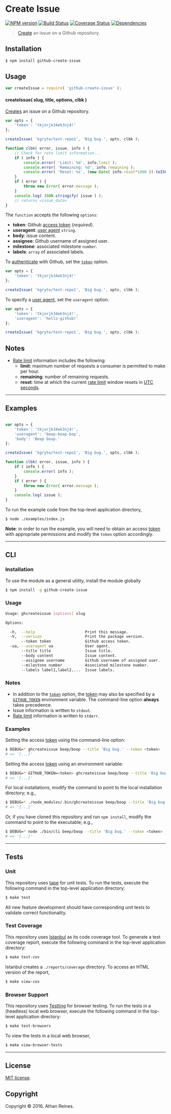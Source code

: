 Create Issue
===
[![NPM version][npm-image]][npm-url] [![Build Status][build-image]][build-url] [![Coverage Status][coverage-image]][coverage-url] [![Dependencies][dependencies-image]][dependencies-url]

> [Create][github-create-issue] an issue on a Github repository.


## Installation

``` bash
$ npm install github-create-issue
```


## Usage

``` javascript
var createIssue = require( 'github-create-issue' );
```

<a name="create-issue"></a>
#### createIssue( slug, title, options, clbk )

[Creates][github-create-issue] an issue on a Github repository.

``` javascript
var opts = {
	'token': 'tkjorjk34ek3nj4!'
};

createIssue( 'kgryte/test-repo1', 'Big bug.', opts, clbk );

function clbk( error, issue, info ) {
	// Check for rate limit information...
	if ( info ) {
		console.error( 'Limit: %d', info.limit );
		console.error( 'Remaining: %d', info.remaining );
		console.error( 'Reset: %s', (new Date( info.reset*1000 )).toISOString() );
	}
	if ( error ) {
		throw new Error( error.message );
	}
	console.log( JSON.stringify( issue ) );
	// returns <issue_data>
}
```

The `function` accepts the following `options`:
*   __token__: Github [access token][github-token] (*required*).
*   __useragent__: [user agent][github-user-agent] `string`.
*   __body__: issue content.
*   __assignee__: Github username of assigned user.
*   __milestone__: associated milestone `number`.
*   __labels__: `array` of associated labels.


To [authenticate][github-oauth2] with Github, set the [`token`][github-token] option.

``` javascript
var opts = {
    'token': 'tkjorjk34ek3nj4!'
};

createIssue( 'kgryte/test-repo1', 'Big bug.', opts, clbk );
```

To specify a [user agent][github-user-agent], set the `useragent` option.

``` javascript
var opts = {
    'token': 'tkjorjk34ek3nj4!',
    'useragent': 'hello-github!'
};

createIssue( 'kgryte/test-repo1', 'Big bug.', opts, clbk );
```


## Notes

*	[Rate limit][github-rate-limit] information includes the following:
	-	__limit__: maximum number of requests a consumer is permitted to make per hour.
	-	__remaining__: number of remaining requests.
	-	__reset__: time at which the current [rate limit][github-rate-limit] window resets in [UTC seconds][unix-time].


---
## Examples

``` javascript

var opts = {
    'token': 'tkjorjk34ek3nj4!',
    'useragent': 'beep-boop-bop',
    'body': 'Beep boop.'
};

createIssue( 'kgryte/test-repo1', 'Big bug.', opts, clbk );

function clbk( error, issue, info ) {
    if ( info ) {
        console.error( info );
    }
    if ( error ) {
        throw new Error( error.message );
    }
    console.log( issue );
}
```

To run the example code from the top-level application directory,

``` bash
$ node ./examples/index.js
```

__Note__: in order to run the example, you will need to obtain an access [token][github-token] with appropriate permissions and modify the `token` option accordingly.


---
## CLI

### Installation

To use the module as a general utility, install the module globally

``` bash
$ npm install -g github-create-issue
```


### Usage

``` bash
Usage: ghcreateissue [options] slug

Options:

  -h,  --help                      Print this message.
  -V,  --version                   Print the package version.
       --token token               Github access token.
  -ua, --useragent ua              User agent.
       --title title               Issue title.
       --body content              Issue content.
       --assignee username         Github username of assigned user.
       --milestone number          Associated milestone number.
       --labels label1,label2,...  Issue labels.
```


### Notes

*   In addition to the [`token`][github-token] option, the [token][github-token] may also be specified by a [`GITHUB_TOKEN`][github-token] environment variable. The command-line option __always__ takes precedence.
*   Issue information is written to `stdout`.
*   [Rate limit][github-rate-limit] information is written to `stderr`.


### Examples

Setting the access [token][github-token] using the command-line option:

``` bash
$ DEBUG=* ghcreateissue beep/boop --title 'Big bug.' --token <token> 
# => '{...}'
```

Setting the access [token][github-token] using an environment variable:

``` bash
$ DEBUG=* GITHUB_TOKEN=<token> ghcreateissue beep/boop --title 'Big bug.'
# => '{...}'
```

For local installations, modify the command to point to the local installation directory; e.g., 

``` bash
$ DEBUG=* ./node_modules/.bin/ghcreateissue beep/boop --title 'Big bug.' --token <token>
# => '{...}'
```

Or, if you have cloned this repository and run `npm install`, modify the command to point to the executable; e.g., 

``` bash
$ DEBUG=* node ./bin/cli beep/boop --title 'Big bug.' --token <token>
# => '{...}'
```


---
## Tests

### Unit

This repository uses [tape][tape] for unit tests. To run the tests, execute the following command in the top-level application directory:

``` bash
$ make test
```

All new feature development should have corresponding unit tests to validate correct functionality.


### Test Coverage

This repository uses [Istanbul][istanbul] as its code coverage tool. To generate a test coverage report, execute the following command in the top-level application directory:

``` bash
$ make test-cov
```

Istanbul creates a `./reports/coverage` directory. To access an HTML version of the report,

``` bash
$ make view-cov
```


### Browser Support

This repository uses [Testling][testling] for browser testing. To run the tests in a (headless) local web browser, execute the following command in the top-level application directory:

``` bash
$ make test-browsers
```

To view the tests in a local web browser,

``` bash
$ make view-browser-tests
```

<!-- [![browser support][browsers-image]][browsers-url] -->


---
## License

[MIT license](http://opensource.org/licenses/MIT).


## Copyright

Copyright &copy; 2016. Athan Reines.


[npm-image]: http://img.shields.io/npm/v/github-create-issue.svg
[npm-url]: https://npmjs.org/package/github-create-issue

[build-image]: http://img.shields.io/travis/kgryte/github-create-issue/master.svg
[build-url]: https://travis-ci.org/kgryte/github-create-issue

[coverage-image]: https://img.shields.io/codecov/c/github/kgryte/github-create-issue/master.svg
[coverage-url]: https://codecov.io/github/kgryte/github-create-issue?branch=master

[dependencies-image]: http://img.shields.io/david/kgryte/github-create-issue.svg
[dependencies-url]: https://david-dm.org/kgryte/github-create-issue

[dev-dependencies-image]: http://img.shields.io/david/dev/kgryte/github-create-issue.svg
[dev-dependencies-url]: https://david-dm.org/dev/kgryte/github-create-issue

[github-issues-image]: http://img.shields.io/github/issues/kgryte/github-create-issue.svg
[github-issues-url]: https://github.com/kgryte/github-create-issue/issues

[tape]: https://github.com/substack/tape
[istanbul]: https://github.com/gotwarlost/istanbul
[testling]: https://ci.testling.com

[unix-time]: http://en.wikipedia.org/wiki/Unix_time

[github-api]: https://developer.github.com/v3/
[github-token]: https://github.com/settings/tokens/new
[github-oauth2]: https://developer.github.com/v3/#oauth2-token-sent-in-a-header
[github-user-agent]: https://developer.github.com/v3/#user-agent-required
[github-rate-limit]: https://developer.github.com/v3/rate_limit/
[github-create-issue]: https://developer.github.com/v3/issues/#create-an-issue
